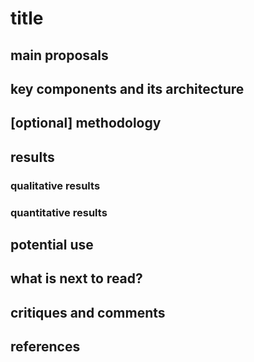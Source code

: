 # title

## main proposals

## key components and its architecture


## [optional] methodology

## results

### qualitative results

### quantitative results

## potential use

## what is next to read?

## critiques and comments

## references
